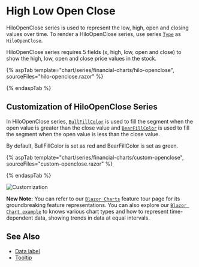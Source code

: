 # High Low Open Close

HiloOpenClose series is used to represent the low, high, open and closing values over time.
To render a HiloOpenClose series, use series [`Type`](https://help.syncfusion.com/cr/blazor/Syncfusion.Blazor~Syncfusion.Blazor.Charts.ChartSeries~Type.html) as `HiloOpenClose`.

HiloOpenClose series requires 5 fields (x, high, low, open and close) to show the high, low, open and close price
values in the stock.

{% aspTab template="chart/series/financial-charts/hilo-openclose", sourceFiles="hilo-openclose.razor" %}

{% endaspTab %}

## Customization of HiloOpenClose Series

In HiloOpenClose series, [`BullFillColor`](https://help.syncfusion.com/cr/blazor/Syncfusion.Blazor~Syncfusion.Blazor.Charts.ChartSeries~BullFillColor.html) is used to fill the
 segment when the open value is greater than the close value and
[`BearFillColor`](https://help.syncfusion.com/cr/blazor/Syncfusion.Blazor~Syncfusion.Blazor.Charts.ChartSeries~BearFillColor.html) is used to fill the segment when the open
value is less than the close value.

By default, BullFillColor is set as red and BearFillColor is set as green.

{% aspTab template="chart/series/financial-charts/custom-openclose", sourceFiles="custom-openclose.razor" %}

{% endaspTab %}

![Customization](../images/financial-types/custom.png)

**New Note:** You can refer to our [`Blazor Charts`](https://www.syncfusion.com/blazor-components/blazor-charts) feature tour page for its groundbreaking feature representations. You can also explore our [`Blazor Chart example`](https://blazor.syncfusion.com/demos/chart/line?theme=bootstrap4) to knows various chart types and how to represent time-dependent data, showing trends in data at equal intervals.

## See Also

* [Data label](../data-labels)
* [Tooltip](../tool-tip)